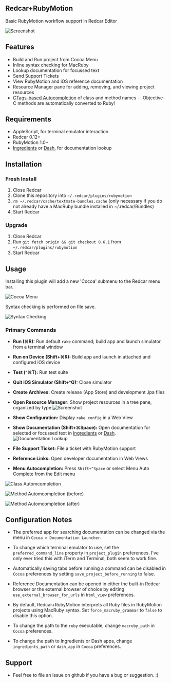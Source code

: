 Redcar+RubyMotion
-----------------

Basic RubyMotion workflow support in Redcar Editor

![Screenshot](https://github.com/kattrali/redcar-rubymotion/raw/master/docs/redcar-rubymotion.jpg)

## Features

- Build and Run project from Cocoa Menu
- Inline syntax checking for MacRuby
- Lookup documentation for focussed text
- Send Support Tickets
- View RubyMotion and iOS reference documentation
- Resource Manager pane for adding, removing, and viewing project resources
- [CTags-based Autocompletion](http://www.screencast.com/t/CGNWXexiRCvB) of class and method names -- Objective-C methods are automatically converted to Ruby!

## Requirements

- AppleScript, for terminal emulator interaction
- Redcar 0.12+
- RubyMotion 1.0+
- [Ingredients](http://fileability.net/ingredients/) or [Dash](http://kapeli.com/dash/), for documentation lookup

## Installation

### Fresh Install

1. Close Redcar
2. Clone this repository into `~/.redcar/plugins/rubymotion`
3. `rm ~/.redcar/cache/textmate-bundles.cache` (only necessary if you do not already have a MacRuby bundle installed in ~/.redcar/Bundles)
4. Start Redcar

### Upgrade

1. Close Redcar
2. Run `git fetch origin && git checkout 0.6.1` from `~/.redcar/plugins/rubymotion`
3. Start Redcar

## Usage

Installing this plugin will add a new 'Cocoa' submenu to the Redcar menu bar.

![Cocoa Menu](https://github.com/kattrali/redcar-rubymotion/raw/master/docs/Menubar.png)

Syntax checking is performed on file save.

![Syntax Checking](https://github.com/kattrali/redcar-rubymotion/raw/master/docs/syntax-checking.png)

### Primary Commands

- **Run (⌘R):** Run default `rake` command; build app and launch simulator from a terminal window

- **Run on Device (Shift+⌘R):** Build app and launch in attached and configured iOS device

- **Test (^⌘T):** Run test suite
- **Quit iOS Simulator (Shift+^Q):** Close simulator
- **Create Archives:** Create release (App Store) and development .ipa files
- **Open Resource Manager:** Show project resources in a tree pane, organized by type
![Screenshot](https://github.com/kattrali/redcar-rubymotion/raw/master/docs/resources.png)
- **Show Configuration:** Display `rake config` in a Web View
- **Show Documentation (Shift+⌘Space):** Open documentation for selected or focussed text in [Ingredients](http://fileability.net/ingredients/) or [Dash](http://kapeli.com/dash/).
![Documentation Lookup](https://github.com/kattrali/redcar-rubymotion/raw/master/docs/documentation-lookup.png)
- **File Support Ticket:** File a ticket with RubyMotion support
- **Reference Links:** Open developer documentation in Web Views
- **Menu Autocompletion:** Press `Shift+^Space` or select Menu Auto Complete from the Edit menu

![Class Automcompletion](https://github.com/kattrali/redcar-rubymotion/raw/master/docs/class-autocompletion.png)

![Method Automcompletion (before)](https://github.com/kattrali/redcar-rubymotion/raw/master/docs/method-autocompletion-before.png)

![Method Automcompletion (after)](https://github.com/kattrali/redcar-rubymotion/raw/master/docs/method-autocompletion-after.png)

## Configuration Notes

- The preferred app for searching documentation can be changed via the menu in `Cocoa > Documentation Launcher`.

- To change which terminal emulator to use, set the `preferred_command_line` property in `project_plugin` preferences. I've only ever tried this with iTerm and Terminal, both seem to work fine.

- Automatically saving tabs before running a command can be disabled in `Cocoa` preferences by setting `save_project_before_running` to false.

- Reference Documentation can be opened in either the built-in Redcar browser or the external browser of choice by editing `use_external_browser_for_urls` in `html_view` preferences.

- By default, Redcar+RubyMotion interprets all Ruby files in RubyMotion projects using MacRuby syntax. Set `force_macruby_grammar` to `false` to disable this option.

- To change the path to the `ruby` executable, change `macruby_path` in `Cocoa` preferences.

- To change the path to Ingredients or Dash apps, change `ingredients_path` or `dash_app` in `Cocoa` preferences.

## Support

- Feel free to file an issue on github if you have a bug or suggestion. :)